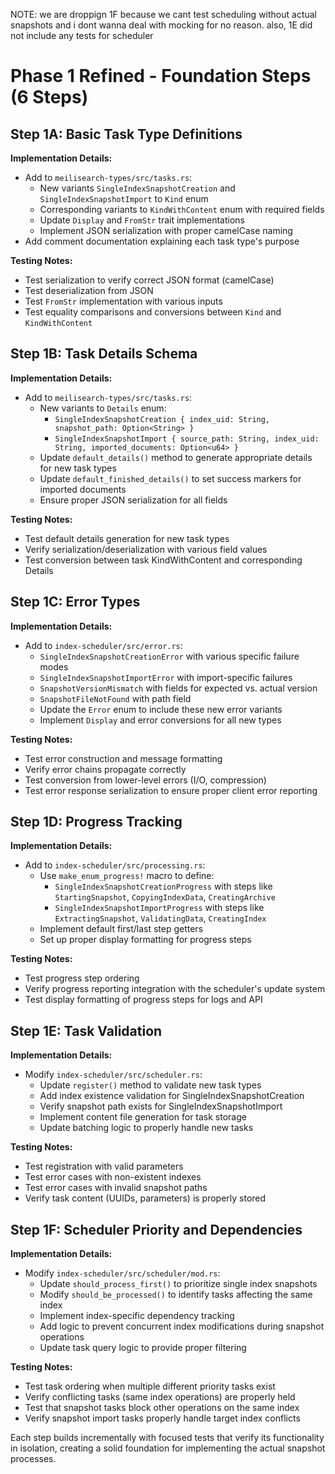 NOTE: we are droppign 1F because we cant test scheduling without actual snapshots and i dont wanna deal with mocking for no reason.  also, 1E did not include any tests for scheduler


# Phase 1 Refined - Foundation Steps (6 Steps)

## Step 1A: Basic Task Type Definitions
**Implementation Details:**
- Add to `meilisearch-types/src/tasks.rs`:
  - New variants `SingleIndexSnapshotCreation` and `SingleIndexSnapshotImport` to `Kind` enum
  - Corresponding variants to `KindWithContent` enum with required fields
  - Update `Display` and `FromStr` trait implementations
  - Implement JSON serialization with proper camelCase naming
- Add comment documentation explaining each task type's purpose

**Testing Notes:**
- Test serialization to verify correct JSON format (camelCase)
- Test deserialization from JSON
- Test `FromStr` implementation with various inputs
- Test equality comparisons and conversions between `Kind` and `KindWithContent`

## Step 1B: Task Details Schema
**Implementation Details:**
- Add to `meilisearch-types/src/tasks.rs`:
  - New variants to `Details` enum:
    - `SingleIndexSnapshotCreation { index_uid: String, snapshot_path: Option<String> }`
    - `SingleIndexSnapshotImport { source_path: String, index_uid: String, imported_documents: Option<u64> }`
  - Update `default_details()` method to generate appropriate details for new task types
  - Update `default_finished_details()` to set success markers for imported documents
  - Ensure proper JSON serialization for all fields

**Testing Notes:**
- Test default details generation for new task types
- Verify serialization/deserialization with various field values
- Test conversion between task KindWithContent and corresponding Details

## Step 1C: Error Types
**Implementation Details:**
- Add to `index-scheduler/src/error.rs`:
  - `SingleIndexSnapshotCreationError` with various specific failure modes
  - `SingleIndexSnapshotImportError` with import-specific failures
  - `SnapshotVersionMismatch` with fields for expected vs. actual version
  - `SnapshotFileNotFound` with path field
  - Update the `Error` enum to include these new error variants
  - Implement `Display` and error conversions for all new types

**Testing Notes:**
- Test error construction and message formatting
- Verify error chains propagate correctly
- Test conversion from lower-level errors (I/O, compression)
- Test error response serialization to ensure proper client error reporting

## Step 1D: Progress Tracking
**Implementation Details:**
- Add to `index-scheduler/src/processing.rs`:
  - Use `make_enum_progress!` macro to define:
    - `SingleIndexSnapshotCreationProgress` with steps like `StartingSnapshot`, `CopyingIndexData`, `CreatingArchive`
    - `SingleIndexSnapshotImportProgress` with steps like `ExtractingSnapshot`, `ValidatingData`, `CreatingIndex`
  - Implement default first/last step getters
  - Set up proper display formatting for progress steps

**Testing Notes:**
- Test progress step ordering
- Verify progress reporting integration with the scheduler's update system
- Test display formatting of progress steps for logs and API

## Step 1E: Task Validation
**Implementation Details:**
- Modify `index-scheduler/src/scheduler.rs`:
  - Update `register()` method to validate new task types
  - Add index existence validation for SingleIndexSnapshotCreation
  - Verify snapshot path exists for SingleIndexSnapshotImport
  - Implement content file generation for task storage
  - Update batching logic to properly handle new tasks

**Testing Notes:**
- Test registration with valid parameters 
- Test error cases with non-existent indexes
- Test error cases with invalid snapshot paths
- Verify task content (UUIDs, parameters) is properly stored

## Step 1F: Scheduler Priority and Dependencies
**Implementation Details:**
- Modify `index-scheduler/src/scheduler/mod.rs`:
  - Update `should_process_first()` to prioritize single index snapshots
  - Modify `should_be_processed()` to identify tasks affecting the same index
  - Implement index-specific dependency tracking
  - Add logic to prevent concurrent index modifications during snapshot operations
  - Update task query logic to provide proper filtering

**Testing Notes:**
- Test task ordering when multiple different priority tasks exist
- Verify conflicting tasks (same index operations) are properly held
- Test that snapshot tasks block other operations on the same index
- Verify snapshot import tasks properly handle target index conflicts

Each step builds incrementally with focused tests that verify its functionality in isolation, creating a solid foundation for implementing the actual snapshot processes.